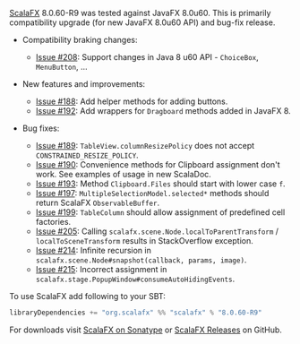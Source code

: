 [ScalaFX][1] 8.0.60-R9 was tested against JavaFX 8.0u60.
This is primarily compatibility upgrade (for new JavaFX 8.0u60 API) and bug-fix release. 


* Compatibility braking changes:
    - [Issue #208][208]: Support changes in Java 8 u60 API - `ChoiceBox`, `MenuButton`, ...

* New features and improvements:
	- [Issue #188][188]: Add helper methods for adding buttons.
    - [Issue #192][192]: Add wrappers for `Dragboard` methods added in JavaFX 8.
    
* Bug fixes:
	- [Issue #189][189]: `TableView.columnResizePolicy` does not accept `CONSTRAINED_RESIZE_POLICY`.
	- [Issue #190][190]: Convenience methods for Clipboard assignment don't work. See examples of usage in new ScalaDoc.
    - [Issue #193][193]: Method `Clipboard.Files` should start with lower case `f`.
    - [Issue #197][197]: `MultipleSelectionModel.selected*` methods should return ScalaFX `ObservableBuffer`.
    - [Issue #199][199]: `TableColumn` should allow assignment of predefined cell factories.
    - [Issue #205][205]: Calling `scalafx.scene.Node.localToParentTransform` / `localToSceneTransform` results in StackOverflow exception.
    - [Issue #214][214]: Infinite recursion in `scalafx.scene.Node#snapshot(callback, params, image)`.
    - [Issue #215][215]: Incorrect assignment in `scalafx.stage.PopupWindow#consumeAutoHidingEvents`.

To use ScalaFX add following to your SBT:

``` scala
libraryDependencies += "org.scalafx" %% "scalafx" % "8.0.60-R9"
```

For downloads visit [ScalaFX on Sonatype][2] or [ScalaFX Releases][3] on GitHub.    
    
[1]: http://scalafx.org
[2]: http://search.maven.org/#search&#124;ga&#124;1&#124;scalafx
[3]: https://github.com/scalafx/scalafx/releases
[188]: https://github.com/scalafx/scalafx/issues/188  
[189]: https://github.com/scalafx/scalafx/issues/189
[190]: https://github.com/scalafx/scalafx/issues/190
[192]: https://github.com/scalafx/scalafx/issues/192
[193]: https://github.com/scalafx/scalafx/issues/193
[197]: https://github.com/scalafx/scalafx/issues/197
[199]: https://github.com/scalafx/scalafx/issues/199
[205]: https://github.com/scalafx/scalafx/issues/205
[208]: https://github.com/scalafx/scalafx/issues/208
[214]: https://github.com/scalafx/scalafx/issues/214
[215]: https://github.com/scalafx/scalafx/issues/215
